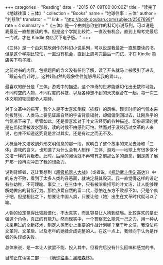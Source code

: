 +++
categories = "Reading"
date = "2015-07-09T00:00:00Z"
title = "读完了《地球往事：三体》"
collection = "Books"
name = "地球往事：三体"
author = "刘慈欣"
translator = ""
link = "http://book.douban.com/subject/2567698/"
rate = 4
summary = "《三体》是一个由刘慈欣创作的科幻小说系列，可以说是我最近一直想要读的书。但是这个学期比较忙，一直没有机会，直到上周考完最后一门试，才在 Kindle 商店买下电子版。"
+++

《三体》是一个由刘慈欣创作的科幻小说系列，可以说是我最近一直想要读的书。但是这个学期比较忙，一直没有机会，直到上周考完最后一门试，才在 Kindle 商店买下电子版。

之前对书的内容，包括题目的含义没有任何了解，读了开头就马上被吸引了进去。「眼前有倒计时」，这种超自然的现象往往能够吊起我的胃口。。

最喜欢的部分是「三体」游戏中的描述。这个神奇的世界能够幻化出无数种可能，不同时空的人物、不同程度的科技、以及各种想不到的天灾组合在一起，每一次三体文明的轮回都令人期待。

对于文革中的描写，我个人是不太喜欢倒叙（插叙）的风格。现实时间的气氛本来剑拔弩张，人类马上要见证超自然的宇宙背景辐射，却偏偏倒回过去，让刚热乎的气氛凉下来了。尽管如此，还是很喜欢对于叶文洁经历的各种描述。印象最深的就是在监狱里被泼水那段，读的时候不由感到可怕。然而对于没经历过文革的人来说，也并不知道这究竟是言过其实，还是有过之而无不及。

大概当叶文洁收到外形文明信息的那一段，就明白了整个故事的来龙去脉和「三体」游戏的含义，也知道了为什么会有人制作「三体」游戏——地球上有很多像叶文洁一样的背叛者。此时，后续的阅读就不再带有之前那么多的悬念，倒是质子展开那一段再次冲击了我的想象力。

说到背叛者，这让我想到《[超级机器人大战](https://zh.wikipedia.org/wiki/%E8%B6%85%E7%B4%9A%E6%A9%9F%E5%99%A8%E4%BA%BA%E5%A4%A7%E6%88%B0%E7%B3%BB%E5%88%97)》（或者说，《[机动武斗传G 高达](https://zh.wikipedia.org/wiki/%E6%A9%9F%E5%8B%95%E6%AD%A6%E9%AC%A5%E5%82%B3G_GUNDAM)》）中的东方不败，看到了太多人类的丑恶面，就决定将其毁灭。我一直觉得这样的设定有些幼稚，不可理喻。事实上，在三体中，只有被浓重描写的叶文洁，让人能够理解她做出的背叛行为。那位热爱自然的富二代，恐怕连东方不败都不如，只是个疯子吧。但是相比之下，想要让中国人疯，只要让他（她）出生在文革时代就可以了嘛。

人物的设定觉得比较脸谱化，不太真实，而且容易让人猜到结局。比较喜欢的是史强这个角色，真正的有能力。然而现实中，一个警察怎么能凭一己之力，用一种从未采用过的全新技术，制定人类历史上重要的作战计划呢？至于叶文洁，我没法将文革时、文革后、以及老年的她揉合成完整的人。在这一点上，我倾向于认为是作者的失误或失败。

总体来说，是一本让人欲罢不能、投入其中，但看完后没有什么回味和感觉的书。

目前正在读第二部——《[地球往事：黑暗森林](http://book.douban.com/subject/3066477/)》。
